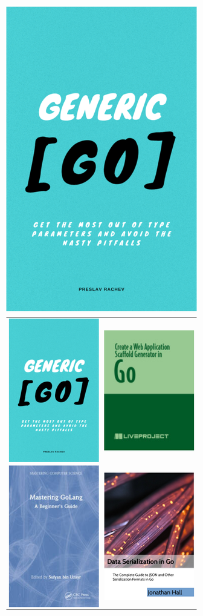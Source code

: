 ![book](/covers/Generic_Go.png "book")

<table>
  <tr>
    <td> <img src="/covers/Generic_Go.png" alt="1" width=360px></td>
    <td><img src="/covers/Create a Web Application Scaffold Generator in Go.jpg" alt="2" width=360px></td>
  </tr>
  <tr>
    <td><img src="/covers/Mastering GoLang.jpg" alt="3" width=360px></td>
    <td><img src="/covers/Data Serialization in Go.png" alt="4" width=360px></td>
  </tr>
</table>
